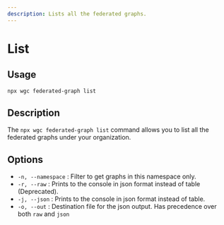 ```yaml
---
description: Lists all the federated graphs.
---
```


# List

## Usage

```bash
npx wgc federated-graph list
```

## Description

The `npx wgc federated-graph list` command allows you to list all the federated graphs under your organization.

## Options

* `-n, --namespace` : Filter to get graphs in this namespace only.
* `-r, --raw` : Prints to the console in json format instead of table (Deprecated).
* `-j, --json` : Prints to the console in json format instead of table.
* `-o, --out` : Destination file for the json output. Has precedence over both `raw` and `json`
